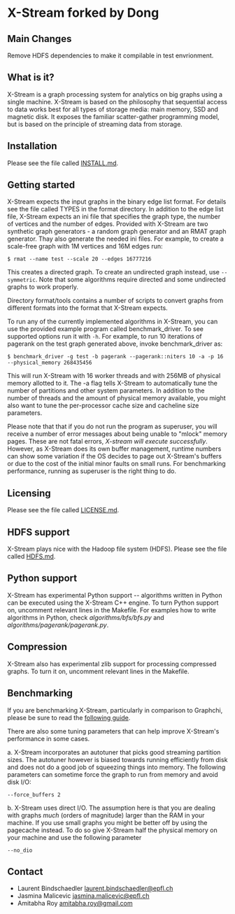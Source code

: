 X-Stream forked by Dong
========

Main Changes
-----------
Remove HDFS dependencies to make it compilable in test envrionment.

What is it?
-----------

X-Stream is a graph processing system for analytics on big graphs using a single machine. X-Stream is based on the philosophy that sequential access to data works best for all types of storage media: main memory, SSD and magnetic disk. It exposes the familiar scatter-gather programming model, but is based on the principle of streaming data from storage.

Installation
------------
Please see the file called [INSTALL.md](INSTALL.md).

Getting started
---------------

X-Stream expects the input graphs in the binary edge list format. For details see the file called TYPES in the format directory. In addition to the edge list file, X-Stream expects an ini file that specifies the graph type, the number of vertices and the number of edges. Provided with X-Stream are two synthetic graph generators - a random graph generator and an RMAT graph generator. Thay also generate the needed ini files. For example, to create a scale-free graph with 1M vertices and 16M edges run:
    
    $ rmat --name test --scale 20 --edges 16777216

This creates a directed graph. To create an undirected graph instead, use `--symmetric`. Note that some algorithms require directed and some undirected graphs to work properly.

Directory format/tools contains a number of scripts to convert graphs from different formats into the format that X-Stream expects.

To run any of the currently implemented algorithms in X-Stream, you can use the provided example program called benchmark_driver. To see supported options run it with `-h`. For example, to run 10 iterations of pagerank on the test graph generated above, invoke benchmark_driver as:

    $ benchmark_driver -g test -b pagerank --pagerank::niters 10 -a -p 16 --physical_memory 268435456

This will run X-Stream with 16 worker threads and with 256MB of physical memory allotted to it. The -a flag tells X-Stream to automatically tune the number of partitions and other system parameters. In addition to the number of threads and the amount of physical memory available, you might also want to tune the per-processor cache size and cacheline size parameters.

Please note that that if you do not run the program as superuser, you will receive a number of error messages about being unable to "mlock" memory pages. These are not fatal errors, *X-stream will execute successfully*. However, as X-Stream does its own buffer management, runtime numbers can show some variation if the OS decides to page out X-Stream's buffers or due to the cost of the initial minor faults on small runs. For benchmarking performance, running as superuser is the right thing to do.

Licensing
---------
Please see the file called [LICENSE.md](LICENSE.md).

HDFS support
------------
X-Stream plays nice with the Hadoop file system (HDFS). Please see the file called [HDFS.md](HDFS.md).

Python support
--------------
X-Stream has experimental Python support -- algorithms written in Python can be executed using the X-Stream C++ engine. To turn Python support on, uncomment relevant lines in the Makefile. For examples how to write algorithms in Python, check *algorithms/bfs/bfs.py* and
*algorithms/pagerank/pagerank.py*.

Compression
-----------

X-Stream also has experimental zlib support for processing compressed graphs. To turn it on, uncomment relevant lines in the Makefile.

Benchmarking
-----------
If you are benchmarking X-Stream, particularly in comparison to Graphchi, please be sure to read the [following guide](http://labos.epfl.ch/files/content/sites/labos/files/x-stream-code/benchmarking.pdf).

There are also some tuning parameters that can help improve X-Stream's performance in some cases.

a. X-Stream incorporates an autotuner that picks good streaming partition sizes. The autotuner however is biased towards running efficiently from disk and does not do a good job of squeezing things into memory. The following parameters can sometime force the graph to run from memory and avoid disk I/O:

    --force_buffers 2

b. X-Stream uses direct I/O. The assumption here is that you are dealing with graphs *much* (orders of magnitude) larger than the RAM in your machine. If you use small graphs you might be better off by using the pagecache instead. To do so give X-Stream half the physical memory on your machine and use the following parameter

    --no_dio

Contact
-------
- Laurent Bindschaedler <laurent.bindschaedler@epfl.ch>
- Jasmina Malicevic <jasmina.malicevic@epfl.ch>
- Amitabha Roy <amitabha.roy@gmail.com>
